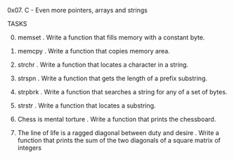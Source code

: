 0x07. C - Even more pointers, arrays and strings

TASKS

0. memset
	. Write a function that fills memory with a constant byte.

1. memcpy
	. Write a function that copies memory area.

2. strchr
	. Write a function that locates a character in a string.

3. strspn
	. Write a function that gets the length of a prefix substring.

4. strpbrk
	. Write a function that searches a string for any of a set of bytes.

5. strstr
	. Write a function that locates a substring.

6. Chess is mental torture
	. Write a function that prints the chessboard.

7. The line of life is a ragged diagonal between duty and desire
	. Write a function that prints the sum of the two diagonals of a square matrix of integers
